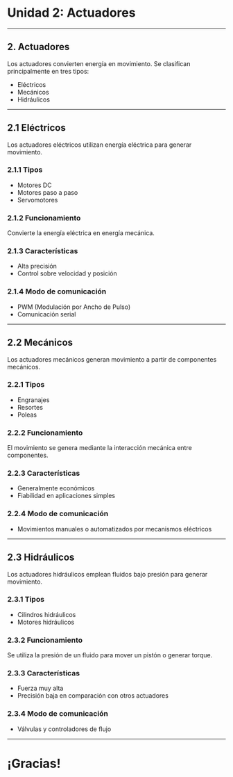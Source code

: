 <!-- Título de la Presentación -->
# Unidad 2: Actuadores

---

## 2. Actuadores
Los actuadores convierten energía en movimiento. Se clasifican principalmente en tres tipos:
- Eléctricos
- Mecánicos
- Hidráulicos

---

## 2.1 Eléctricos
Los actuadores eléctricos utilizan energía eléctrica para generar movimiento.

### 2.1.1 Tipos
- Motores DC
- Motores paso a paso
- Servomotores

### 2.1.2 Funcionamiento
Convierte la energía eléctrica en energía mecánica.

### 2.1.3 Características
- Alta precisión
- Control sobre velocidad y posición

### 2.1.4 Modo de comunicación
- PWM (Modulación por Ancho de Pulso)
- Comunicación serial

---

## 2.2 Mecánicos
Los actuadores mecánicos generan movimiento a partir de componentes mecánicos.

### 2.2.1 Tipos
- Engranajes
- Resortes
- Poleas

### 2.2.2 Funcionamiento
El movimiento se genera mediante la interacción mecánica entre componentes.

### 2.2.3 Características
- Generalmente económicos
- Fiabilidad en aplicaciones simples

### 2.2.4 Modo de comunicación
- Movimientos manuales o automatizados por mecanismos eléctricos

---

## 2.3 Hidráulicos
Los actuadores hidráulicos emplean fluidos bajo presión para generar movimiento.

### 2.3.1 Tipos
- Cilindros hidráulicos
- Motores hidráulicos

### 2.3.2 Funcionamiento
Se utiliza la presión de un fluido para mover un pistón o generar torque.

### 2.3.3 Características
- Fuerza muy alta
- Precisión baja en comparación con otros actuadores

### 2.3.4 Modo de comunicación
- Válvulas y controladores de flujo

---

<!-- Fin de la presentación -->
# ¡Gracias!

